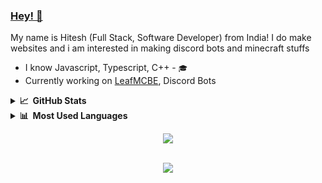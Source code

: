 ### [Hey! 👋](https://hvlxh.tk)

My name is Hitesh (Full Stack, Software Developer) from India! I do make websites and i am interested in making discord bots and minecraft stuffs

- I know Javascript, Typescript, C++ - `🎓` 
- Currently working on [LeafMCBE](https://github.com/LeafMCBE/LeafMCBE), Discord Bots

<details>
  <summary><b>📈&nbsp;&nbsp;GitHub Stats</b></summary>
  <br/>
  <a href="https://github.com/hvlxh">
    <img src="https://github-readme-stats.vercel.app/api?username=hvlxh&show_icons=true&theme=dark"/>
  </a>
</details>

<details>
  <summary><b>📊&nbsp;&nbsp;Most Used Languages</b></summary>
  <br/>
  <a href="https://github.com/hvlxh">
    <img src="https://github-readme-stats.vercel.app/api/top-langs/?username=hvlxh&theme=dark"/>
     </a>
  </p>
</details>

<p align="center">
 <a href="https://ko-fi.com/hvlxh">
 <img src="https://komarev.com/ghpvc/?username=hvlxh&style=flat-square"/>
</p>
<p align="center"><br>
  <a href="https://discord.com/users/749560311312285696">
    <img src="https://lanyard-profile-readme.vercel.app/api/749560311312285696"/>
  </a>
</p>
